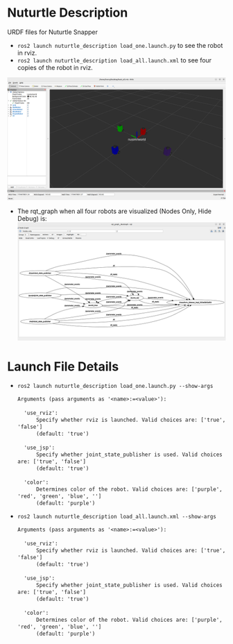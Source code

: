 # Nuturtle  Description
URDF files for Nuturtle Snapper
* `ros2 launch nuturtle_description load_one.launch.py` to see the robot in rviz.
* `ros2 launch nuturtle_description load_all.launch.xml` to see four copies of the robot in rviz.

![](images/rviz.png)
* The rqt_graph when all four robots are visualized (Nodes Only, Hide Debug) is:
![](images/rqt_graph.png)
# Launch File Details
* `ros2 launch nuturtle_description load_one.launch.py --show-args`
  ```
  Arguments (pass arguments as '<name>:=<value>'):

    'use_rviz':
        Specify whether rviz is launched. Valid choices are: ['true', 'false']
        (default: 'true')

    'use_jsp':
        Specify whether joint_state_publisher is used. Valid choices are: ['true', 'false']
        (default: 'true')

    'color':
        Determines color of the robot. Valid choices are: ['purple', 'red', 'green', 'blue', '']
        (default: 'purple')
    ```
* `ros2 launch nuturtle_description load_all.launch.xml --show-args`
  ```
  Arguments (pass arguments as '<name>:=<value>'):

    'use_rviz':
        Specify whether rviz is launched. Valid choices are: ['true', 'false']
        (default: 'true')

    'use_jsp':
        Specify whether joint_state_publisher is used. Valid choices are: ['true', 'false']
        (default: 'true')

    'color':
        Determines color of the robot. Valid choices are: ['purple', 'red', 'green', 'blue', '']
        (default: 'purple')
    ```